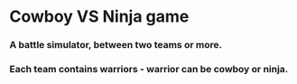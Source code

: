 # Cowboy VS Ninja game

### A battle simulator, between two teams or more. 

### Each team contains warriors - warrior can be cowboy or ninja.


